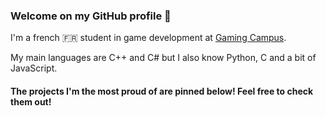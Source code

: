 ### Welcome on my GitHub profile 👋

I'm a french 🇫🇷 student in game development at [Gaming Campus](https://gamingcampus.com/).

My main languages are C++ and C# but I also know Python, C and a bit of JavaScript.

#### The projects I'm the most proud of are pinned below! Feel free to check them out!
